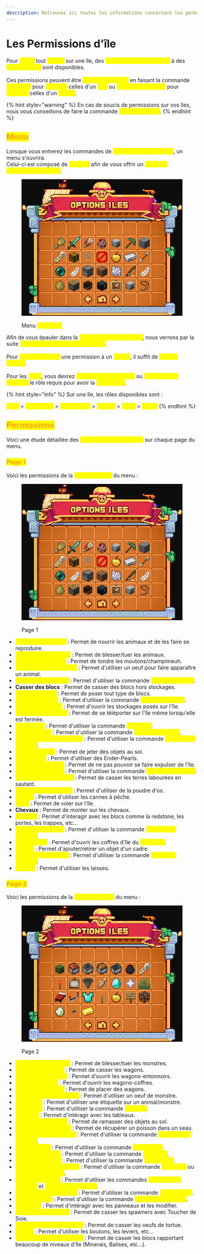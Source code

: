 ```yaml
---
description: Retrouvez ici toutes les informations concernant les permissions d'île
---
```


# Les Permissions d'île

Pour <mark style="color:yellow;">**éviter**</mark> tout <mark style="color:yellow;">**soucis**</mark> sur une île, des <mark style="color:yellow;">**permissions assignables**</mark> à des <mark style="color:yellow;">**rôles/joueurs**</mark> sont disponibles.\
\
Ces permissions peuvent être <mark style="color:yellow;">**gérées/modifiées**</mark> en faisant la commande <mark style="color:yellow;">**`/is perms`**</mark> pour <mark style="color:yellow;">**modifier**</mark> celles d'un <mark style="color:yellow;">**rôle**</mark> ou <mark style="color:yellow;">**`/is perms [Pseudo]`**</mark> pour <mark style="color:yellow;">**modifier**</mark> celles d'un <mark style="color:yellow;">**joueur**</mark>.

{% hint style="warning" %}
En cas de soucis de permissions sur vos îles, nous vous conseillons de faire la commande <mark style="color:yellow;">**`/is perms reset`**</mark>.
{% endhint %}

## <mark style="color:orange;">Menu</mark>

Lorsque vous entrerez les commandes de <mark style="color:yellow;">**gestion de permissions**</mark>, un menu s'ouvrira.\
Celui-ci est composé de <mark style="color:yellow;">**2 pages**</mark> afin de vous offrir un <mark style="color:yellow;">**panel de permissions complet**</mark>.

<figure><img src="../../.gitbook/assets/image (40).png" alt=""><figcaption><p>Menu <mark style="color:yellow;"><strong><code>/is perms</code></strong></mark></p></figcaption></figure>

Afin de vous épauler dans la <mark style="color:yellow;">**gestion des permissions**</mark>, nous verrons par la suite <mark style="color:yellow;">**la liste de celles-ci et leurs effets**</mark>.\
\
Pour <mark style="color:yellow;">**assigner/retirer**</mark> une permission à un <mark style="color:yellow;">**joueur**</mark>, il suffit de <mark style="color:yellow;">**cliquer dessus**</mark>.\
\
Pour les <mark style="color:yellow;">**rôles**</mark>, vous devrez <mark style="color:yellow;">**augmenter (Clic-Droit)**</mark> ou <mark style="color:yellow;">**réduire (Clic-Gauche)**</mark> le rôle requis pour avoir la <mark style="color:yellow;">**permission**</mark>.

{% hint style="info" %}
Sur une île, les rôles disponibles sont :

<mark style="color:yellow;">**Chef**</mark> > <mark style="color:yellow;">**Sous-Chef**</mark> > <mark style="color:yellow;">**Modérateur**</mark> > <mark style="color:yellow;">**Recrue**</mark> > <mark style="color:yellow;">**Coop**</mark> > <mark style="color:yellow;">**Guest**</mark>
{% endhint %}

## <mark style="color:orange;">Permissions</mark>

Voici une étude détaillée des <mark style="color:yellow;">**permissions disponibles**</mark> sur chaque page du menu.

### <mark style="color:orange;">Page 1</mark>

Voici les permissions de la <mark style="color:yellow;">**première page**</mark> du menu :

<figure><img src="../../.gitbook/assets/image (41).png" alt=""><figcaption><p>Page 1</p></figcaption></figure>

* <mark style="color:yellow;">**Nourrir les animaux**</mark> : Permet de nourrir les animaux et de les faire se reproduire.
* <mark style="color:yellow;">**Attaquer les animaux**</mark> : Permet de blesser/tuer les animaux.
* <mark style="color:yellow;">**Tondre les animaux**</mark> : Permet de tondre les moutons/champimeuh.
* <mark style="color:yellow;">**Apparition des animaux**</mark> : Permet d'utiliser un oeuf pour faire apparaître un animal.
* <mark style="color:yellow;">**Bannir des membres**</mark> : Permet d'utiliser la commande <mark style="color:yellow;">**`/is ban [Pseudo]`**</mark>.
* **Casser des blocs** : Permet de casser des blocs hors stockages.
* <mark style="color:yellow;">**Poser des blocs**</mark> : Permet de poser tout type de blocs.
* <mark style="color:yellow;">**Changer de nom**</mark> : Permet d'utiliser la commande <mark style="color:yellow;">**`/is rename [Nom]`**</mark>.
* <mark style="color:yellow;">**Accès aux coffres**</mark> : Permet d'ouvrir les stockages posés sur l'île.
* <mark style="color:yellow;">**Bypass la fermeture**</mark> : Permet de se téléporter sur l'île même lorsqu'elle est fermée.
* <mark style="color:yellow;">**Fermer l'île**</mark> : Permet d'utiliser la commande <mark style="color:yellow;">**`/is close`**</mark>.
* <mark style="color:yellow;">**Joueurs alliés**</mark> : Permet d'utiliser la commande <mark style="color:yellow;">**`/is coop [Pseudo]`**</mark>.
* <mark style="color:yellow;">**Rétrograder des membres**</mark> : Permet d'utiliser la commande <mark style="color:yellow;">**`/is demote [Pseudo]`**</mark>.
* <mark style="color:yellow;">**Jeter des Objet**</mark> : Permet de jeter des objets au sol.
* <mark style="color:yellow;">**Ender-Pearl**</mark> : Permet d'utiliser des Ender-Pearls.
* <mark style="color:yellow;">**Bypass l'exclusion**</mark> : Permet de ne pas pouvoir se faire expulser de l'île.
* <mark style="color:yellow;">**Expulser un joueur**</mark> : Permet d'utiliser la commande <mark style="color:yellow;">**`/is expel [Pseudo]`**</mark>.
* <mark style="color:yellow;">**Sauter sur les cultures**</mark> : Permet de casser les terres labourées en sautant.
* <mark style="color:yellow;">**Utiliser la Poudre d'os**</mark> : Permet d'utiliser de la poudre d'os.
* <mark style="color:yellow;">**Pêcher**</mark> : Permet d'utiliser les cannes à pêche.
* <mark style="color:yellow;">**Voler**</mark> : Permet de voler sur l'île.
* **Chevaux** : Permet de monter sur les chevaux.
* <mark style="color:yellow;">**Interagir**</mark> : Permet d'interagir avec les blocs comme la redstone, les portes, les trappes, etc...
* <mark style="color:yellow;">**Inviter des joueurs**</mark> : Permet d'utiliser la commande <mark style="color:yellow;">**`/is invite [Pseudo]`**</mark>.
* <mark style="color:yellow;">**Coffres d'île**</mark> : Permet d'ouvrir les coffres d'île du <mark style="color:yellow;">**`/is chest`**</mark>.
* <mark style="color:yellow;">**Cadres**</mark> : Permet d'ajouter/retirer un objet d'un cadre.
* <mark style="color:yellow;">**Expulser un membre**</mark> : Permet d'utiliser la commande <mark style="color:yellow;">**`/is kick [Pseudo]`**</mark>.
* <mark style="color:yellow;">**Laisses**</mark> : Permet d'utiliser les laisses.

### <mark style="color:orange;">Page 2</mark>

Voici les permissions de la <mark style="color:yellow;">**deuxième page**</mark> du menu :

<figure><img src="../../.gitbook/assets/image (42).png" alt=""><figcaption><p>Page 2</p></figcaption></figure>

* <mark style="color:yellow;">**Frapper les monstres**</mark> : Permet de blesser/tuer les monstres.
* <mark style="color:yellow;">**Casser les wagons**</mark> : Permet de casser les wagons.
* <mark style="color:yellow;">**Wagons-Entonnoirs**</mark> : Permet d'ouvrir les wagons-entonnoirs.
* <mark style="color:yellow;">**Wagons-Coffres**</mark> : Permet d'ouvrir les wagons-coffres.
* <mark style="color:yellow;">**Placer des wagons**</mark> : Permet de placer des wagons.
* <mark style="color:yellow;">**Apparition des monstres**</mark> : Permet d'utiliser un oeuf de monstre.
* <mark style="color:yellow;">**Name-Tag**</mark> : Permet d'utiliser une étiquette sur un animal/monstre.
* <mark style="color:yellow;">**Ouvrir l'île**</mark> : Permet d'utiliser la commande <mark style="color:yellow;">**`/is open`**</mark>.
* <mark style="color:yellow;">**Tableaux**</mark> : Permet d'intéragir avec les tableaux.
* <mark style="color:yellow;">**Ramasser les objets**</mark> : Permet de ramasser des objets au sol.
* <mark style="color:yellow;">**Ramasser un poisson**</mark> : Permet de récupérer un poisson dans un seau.
* <mark style="color:yellow;">**Promouvoir un membre**</mark> : Permet d'utiliser la commande <mark style="color:yellow;">**`/is promote [Pseudo]`**</mark>.
* <mark style="color:yellow;">**Voir les notes**</mark> : Permet d'utiliser la commande <mark style="color:yellow;">**`/is ratings`**</mark>.
* <mark style="color:yellow;">**Modifier le biome**</mark> : Permet d'utiliser la commande <mark style="color:yellow;">**`/is biome`**</mark>.
* <mark style="color:yellow;">**Modifier le spawn**</mark> : Permet d'utiliser la commande <mark style="color:yellow;">**`/is sethome`**</mark>.
* <mark style="color:yellow;">**Modifier les permissions**</mark> : Permet d'utiliser la commande <mark style="color:yellow;">**`/is perms`**</mark> ou <mark style="color:yellow;">**`/is perms [Pseudo]`**</mark>.
* <mark style="color:yellow;">**Modifier les rôles**</mark> : Permet d'utiliser les commandes <mark style="color:yellow;">**`/is promote [Pseudo]`**</mark> et <mark style="color:yellow;">**`/is demote [Pseudo]`**</mark>.
* <mark style="color:yellow;">**Modifier les paramètres**</mark> : Permet d'utiliser la commande <mark style="color:yellow;">**`/is settings`**</mark>.
* <mark style="color:yellow;">**Retirer un allié**</mark> : Permet d'utiliser la commande <mark style="color:yellow;">**`/is uncoop [Pseudo]`**</mark>.
* <mark style="color:yellow;">**Panneaux**</mark> : Permet d'intéragir avec les panneaux et les modifier.
* <mark style="color:yellow;">**Casser les spawners**</mark> : Permet de casser les spawners avec Toucher de Soie.
* <mark style="color:yellow;">**Casser les oeufs de tortue**</mark> : Permet de casser les oeufs de tortue.
* <mark style="color:yellow;">**Utiliser**</mark> : Permet d'utiliser les boutons, les leviers, etc...
* <mark style="color:yellow;">**Casser les blocs de valeur**</mark> : Permet de casser les blocs rapportant beaucoup de niveaux d'île (Minerais, Balises, etc...).
